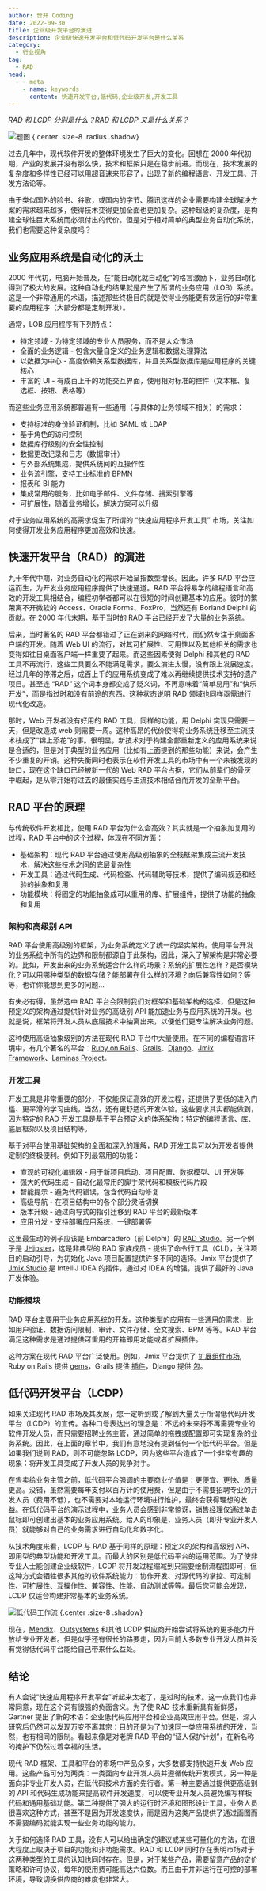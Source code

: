 ```yaml
---
author: 世开 Coding
date: 2022-09-30
title: 企业级开发平台的演进
description: 企业级快速开发平台和低代码开发平台是什么关系
category:
  - 行业视角
tag:
  - RAD
head:
  - - meta
    - name: keywords
      content: 快速开发平台,低代码,企业级开发,开发工具
---
```


_RAD 和 LCDP 分别是什么？RAD 和 LCDP 又是什么关系？_

<!-- more -->


![题图](https://cdn.abmcode.com/zh-cn/industry/_media/rad/rad_cover.png) {.center .size-8 .radius .shadow}

<!-- # 企业级开发平台的演进 -->

过去几年中，现代软件开发的整体环境发生了巨大的变化。回想在 2000 年代初期，产业的发展并没有那么快，技术和框架只是在稳步前进。而现在，技术发展的复杂度和多样性已经可以用超音速来形容了，出现了新的编程语言、开发工具、开发方法论等。

由于类似国外的脸书、谷歌，或国内的字节、腾讯这样的企业需要构建全球解决方案的需求越来越多，使得技术变得更加全面也更加复杂。这种超级的复杂度，是构建全球性巨大系统而必须付出的代价。但是对于相对简单的典型业务自动化系统，我们也需要这种复杂度吗？

## 业务应用系统是自动化的沃土

2000 年代初，电脑开始普及，在“能自动化就自动化”的格言激励下，业务自动化得到了极大的发展。这种自动化的结果就是产生了所谓的业务应用（LOB）系统。这是一个非常通用的术语，描述那些终极目的就是使得业务能更有效运行的非常重要的应用程序（大部分都是定制开发）。

通常，LOB 应用程序有下列特点：

- 特定领域 - 为特定领域的专业人员服务，而不是大众市场
- 全面的业务逻辑 - 包含大量自定义的业务逻辑和数据处理算法
- 以数据为中心 - 高度依赖关系型数据库，并且关系型数据库是应用程序的关键核心
- 丰富的 UI - 有成百上千的功能交互界面，使用相对标准的控件（文本框、复选框、按钮、表格等）

而这些业务应用系统都普遍有一些通用（与具体的业务领域不相关）的需求：

- 支持标准的身份验证机制，比如 SAML 或 LDAP
- 基于角色的访问控制
- 数据库行级别的安全性控制
- 数据更改记录和日志（数据审计）
- 与外部系统集成，提供系统间的互操作性
- 业务流引擎，支持工业标准的 BPMN
- 报表和 BI 能力
- 集成常用的服务，比如电子邮件、文件存储、搜索引擎等
- 可扩展性，随着业务增长，解决方案可以升级

对于业务应用系统的高需求促生了所谓的 “快速应用程序开发工具” 市场，关注如何使得开发业务应用程序更加高效和快速。

## 快速开发平台（RAD）的演进

九十年代中期，对业务自动化的需求开始呈指数型增长。因此，许多 RAD 平台应运而生，为开发业务应用程序提供了快速通道。RAD 平台将易学的编程语言和高效的开发工具相结合，编程初学者都可以在很短的时间创建基本的应用。彼时的繁荣离不开微软的 Access、Oracle Forms、FoxPro，当然还有 Borland Delphi 的贡献。在 2000 年代末期，基于当时的 RAD 平台已经开发了大量的业务系统。

后来，当时著名的 RAD 平台都错过了正在到来的网络时代，而仍然专注于桌面客户端的开发。随着 Web UI 的流行，对其可扩展性、可用性以及其他相关的需求也变得如往日桌面客户端一样重要了起来。而这些因素使得 Delphi 和其他的 RAD 工具不再流行，这些工具要么不能满足需求，要么演进太慢，没有跟上发展速度。经过几年的停滞之后，成百上千的应用系统变成了难以再继续提供技术支持的遗产项目。甚至连 “RAD” 这个词本身都变成了贬义词，不再意味着“简单易用”和“快乐开发”，而是指过时和没有前途的东西。这种状态说明 RAD 领域也同样亟需进行现代化改造。

那时，Web 开发者没有好用的 RAD 工具，同样的功能，用 Delphi 实现只需要一天，但是改造成 web 则需要一周。这种高昂的代价使得将业务系统迁移至主流技术栈成了“锦上添花”的事。很明显，新技术对于构建全部重新定义的应用系统来说是合适的，但是对于典型的业务应用（比如有上面提到的那些功能）来说，会产生不少重复的开销。这种失衡同时也表示在软件开发工具的市场中有一个未被发现的缺口，现在这个缺口已经被新一代的 Web RAD 平台占据，它们从前辈们的骨灰中崛起，是从零开始将过去的最佳实践与主流技术相结合而开发的全新平台。

## RAD 平台的原理

与传统软件开发相比，使用 RAD 平台为什么会高效？其实就是一个抽象加复用的过程，RAD 平台中的这个过程，体现在不同方面：

- 基础架构：现代 RAD 平台通过使用高级别抽象的全栈框架集成主流开发技术，解决这些技术之间的底层复杂性
- 开发工具：通过代码生成、代码检查、代码辅助等技术，提供了编码规范和经验的抽象和复用
- 功能模块：将固定的功能抽象成可以重用的库、扩展组件，提供了功能的抽象和复用

### 架构和高级别 API

RAD 平台使用高级别的框架，为业务系统定义了统一的坚实架构。使用平台开发的业务系统中所有的边界和限制都源自于此架构，因此，深入了解架构是非常必要的。比如，开发出来的业务系统适合什么样的场景？系统的扩展性怎样？是否模块化？可以用哪种类型的数据存储？能部署在什么样的环境？向后兼容性如何？等等，也许你能想到更多的问题...

有失必有得，虽然选中 RAD 平台会限制我们对框架和基础架构的选择，但是这种预定义的架构通过提供针对业务的高级别 API 能加速业务与应用系统的开发。也就是说，框架将开发人员从底层技术中抽离出来，以便他们更专注解决业务问题。

这种使用高级抽象级别的方法在现代 RAD 平台中大量使用。在不同的编程语言环境中，有几个著名的平台：[Ruby on Rails](https://rubyonrails.org/)、[Grails](https://grails.org/)、[Django](https://www.djangoproject.com/)、[Jmix Framework](https://www.jmix.cn)、[Laminas Project](https://getlaminas.org)。

### 开发工具

开发工具是非常重要的部分，不仅能保证高效的开发过程，还提供了更低的进入门槛、更平滑的学习曲线，当然，还有更舒适的开发体验。这些要求其实都能做到，因为特定的 RAD 开发工具是基于平台预定义的体系架构：特定的编程语言、库、底层框架以及项目结构等。

基于对平台使用基础架构的全面和深入的理解，RAD 开发工具可以为开发者提供定制的终极便利。例如下列最常用的功能：

- 直观的可视化编辑器 - 用于新项目启动、项目配置、数据模型、UI 开发等
- 强大的代码生成 - 自动化最常用的脚手架代码和模板代码片段
- 智能提示 - 避免代码错误，包含代码自动修复
- 高级导航 - 在项目结构中的各个部分灵活切换
- 版本升级 - 通过向导式的指引迁移到 RAD 平台的最新版本
- 应用分发 - 支持部署应用系统，一键部署等

这里最生动的例子应该是 Embarcadero（前 Delphi）的 [RAD Studio](https://www.embarcadero.com/products/rad-studio)。另一个例子是 [JHipster](https://www.jhipster.tech/)，这是非典型的 RAD 家族成员 - 提供了命令行工具（CLI），关注项目的启动引导，为初始化 Java 项目配置提供许多不同的选择。Jmix 平台提供了 [Jmix Studio](https://www.jmix.cn/tools/) 是 IntelliJ IDEA 的插件，通过对 IDEA 的增强，提供了最好的 Java 开发体验。

### 功能模块

RAD 平台主要用于业务应用系统的开发。这种类型的应用有一些通用的需求，比如用户验证、数据访问限制、审计、文件存储、全文搜索、BPM 等等。RAD 平台满足这种需求是通过提供可重用的开箱即用功能或者扩展插件。

这种方案在现代 RAD 平台广泛使用。例如，Jmix 平台提供了 [扩展组件市场](https://www.jmix.cn/marketplace/), Ruby on Rails 提供 [gems](https://rubygems.org/gems/rails/)，Grails 提供 [插件](https://plugins.grails.org/)，Django 提供 [包](https://djangopackages.org/)。

## 低代码开发平台（LCDP）

如果关注现代 RAD 市场及其发展，您一定听到或了解到大量关于所谓低代码开发平台（LCDP）的宣传。各种口号表达出的理念是：不远的未来将不再需要专业的软件开发人员，而只需要招聘业务主管，通过简单的拖拽或配置即可实现复杂的业务系统。因此，在上面的章节中，我们有意地没有提到任何一个低代码平台。但是如果我们说到 RAD，则不可能忽略 LCDP，因为这些平台造成了一个非常有趣的现象：将开发工具变成了开发人员的竞争对手。

在售卖给业务主管之前，低代码平台强调的主要商业价值是：更便宜、更快、质量更高。没错，虽然需要每年支付以百万计的使用费，但是由于不需要招聘专业的开发人员（费用不低），也不需要对本地运行环境进行维护，最终会获得理想的收益。在低代码平台的演示过程中，业务人员会感到非常惊讶，销售经理仅通过单击鼠标即可创建出基本的业务应用系统。给人的印象是，业务人员（即非专业开发人员）就能够对自己的业务需求进行自动化和数字化。

从技术角度来看，LCDP 与 RAD 基于同样的原理：预定义的架构和高级别 API、即用型的典型功能和开发工具。而最大的区别是低代码平台的适用范围。为了使非专业人士能创建企业级软件，LCDP 将开发过程缩减到只需要绘制流程图即可，但这种方式会牺牲很多其他的软件系统能力：协作开发、对源代码的掌控、可定制性、可扩展性、互操作性、兼容性、性能、自动测试等等。最后您可能会发现，LCDP 仅适合构建非常基本的业务系统。

![低代码工作流](https://cdn.abmcode.com/zh-cn/industry/_media/rad/rad_flow.png) {.center .size-8 .shadow}

现在，[Mendix](https://www.mendix.com/)、[Outsystems](https://www.outsystems.com/) 和其他 LCDP 供应商开始尝试将系统的更多能力开放给专业开发者。但是似乎还有很长的路要走，因为目前大多数专业开发人员并没有觉得低代码平台能给自己带来什么益处。

## 结论

有人会说“快速应用程序开发平台”听起来太老了，是过时的技术。这一点我们也非常同意，现在这个词有很强的负面含义。为了使 RAD 技术重新具有新鲜感，Gartner 提出了新的术语：企业低代码应用平台和企业高效应用平台。但是，深入研究后仍然可以发现万变不离其宗：目的还是为了加速同一类应用系统的开发，当然，也有相同的限制。看起来像是对老牌 RAD 平台的“证人保护计划”，在新名称的掩护下仍然过着幸福的生活。

现代 RAD 框架、工具和平台的市场中产品众多，大多数都支持快速开发 Web 应用。这些产品可分为两类：一类面向专业开发人员并遵循传统开发模式，另一种是面向非专业开发人员，在低代码技术方面的先行者。第一种主要通过提供更高级别的 API 和代码生成功能来提高软件开发速度，可以使专业开发人员避免编写样板代码和通用基础功能。第二种提供了强大的运行时环境和图形设计工具，业务人员很喜欢这种方式，甚至不是因为开发速度快，而是因为这类产品提供了通过画图而不需要编码就能实现一些业务功能的能力。

关于如何选择 RAD 工具，没有人可以给出确定的建议或某些可量化的方法，在很大程度上取决于项目的功能和非功能需求。RAD 和 LCDP 同时存在表明市场对于这两种类型的工具的认知也同时存在。但是，对于某些产品，需要留意产品的定价策略和许可协议，每年的使用费可能高达六位数。而且由于并非运行在可控的部署环境，导致切换供应商的难度也非常大。
